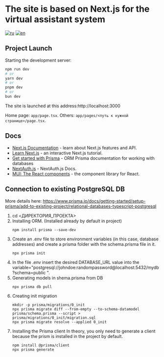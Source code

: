 # The site is based on Next.js for the virtual assistant system
[![ru](https://img.shields.io/badge/lang-ru-blue.svg)](https://github.com/dogee4803/siteva_next.js/blob/main/README.md)
[![en](https://img.shields.io/badge/lang-en-red.svg)](https://github.com/dogee4803/siteva_next.js/blob/main/README.en.md)
## Project Launch

Starting the development server:

```bash
npm run dev
# or
yarn dev
# or
pnpm dev
# or
bun dev
```

The site is launched at this address:http://localhost:3000

Home page: `app/page.tsx`. Others: `app/pages/<путь к нужной странице>/page.tsx`.

## Docs

- [Next.js Documentation](https://nextjs.org/docs) - learn about Next.js features and API.
- [Learn Next.js](https://nextjs.org/learn) - an interactive Next.js tutorial.
- [Get started with Prisma](https://www.prisma.io/docs/getting-started) - ORM Prisma documentation for working with databases
- [NextAuth.js](https://next-auth.js.org/) - NextAuth.js Docs.
- [MUI: The React components](https://mui.com) - the component library for React.

## Connection to existing PostgreSQL DB

More details here: https://www.prisma.io/docs/getting-started/setup-prisma/add-to-existing-project/relational-databases-typescript-postgresql

1) cd <ДИРЕКТОРИЯ_ПРОЕКТА>
2) Installing ORM. (Installed already by default in project)
   ```
   npm install prisma --save-dev 
   ```
3) Create an .env file to store environment variables (in this case, database addresses) and create a prisma folder with the schema.prisma file in it.
   ```
   npx prisma init
   ```
4) In the file .env insert the desired DATABASE_URL value into the variable="postgresql://johndoe:randompassword@localhost:5432/mydb?schema=public ".
5) Generating models in shema.prisma from DB
   ```
   npx prisma db pull
   ```
6) Creating init migration
   ```
   mkdir -p prisma/migrations/0_init
   npx prisma migrate diff --from-empty --to-schema-datamodel prisma/schema.prisma --script > prisma/migrations/0_init/migration.sql
   npx prisma migrate resolve --applied 0_init
   ```
7) Installing the Prisma client
   In theory, you only need to generate a client because the prism is installed in the project by default.
   ```
   npm install @prisma/client
   npx prisma generate
   ```



